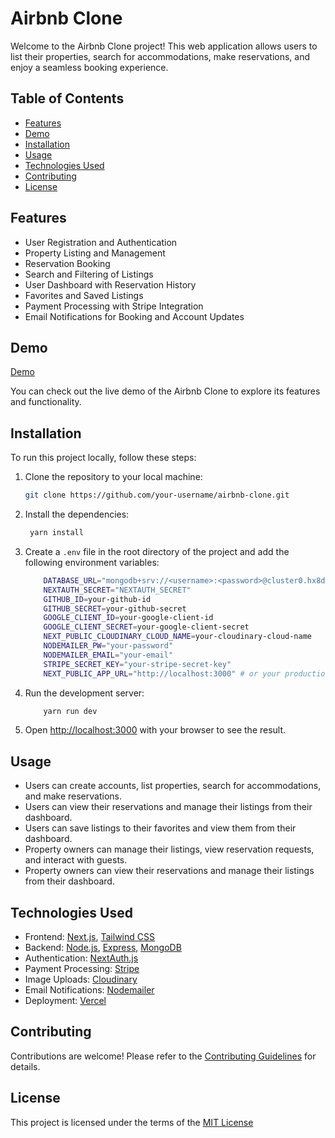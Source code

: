 # Airbnb Clone

Welcome to the Airbnb Clone project! This web application allows users to list their properties, search for accommodations, make reservations, and enjoy a seamless booking experience.

## Table of Contents

- [Features](#features)
- [Demo](#demo)
- [Installation](#installation)
- [Usage](#usage)
- [Technologies Used](#technologies-used)
- [Contributing](#contributing)
- [License](#license)

## Features

- User Registration and Authentication
- Property Listing and Management
- Reservation Booking
- Search and Filtering of Listings
- User Dashboard with Reservation History
- Favorites and Saved Listings
- Payment Processing with Stripe Integration
- Email Notifications for Booking and Account Updates

## Demo
[Demo](https://github.com/Luciferxgkp/airbnb-clone/assets/76958987/70d8b8a4-5065-4e72-8eac-c5a3eeffce89)

You can check out the live demo of the Airbnb Clone to explore its features and functionality.

## Installation

To run this project locally, follow these steps:

1.  Clone the repository to your local machine:

    ```bash
    git clone https://github.com/your-username/airbnb-clone.git
    ```

2.  Install the dependencies:

    ```bash
     yarn install
    ```

3.  Create a `.env` file in the root directory of the project and add the following environment variables:

    ```bash
        DATABASE_URL="mongodb+srv://<username>:<password>@cluster0.hx8dsng.mongodb.net/<database>"
        NEXTAUTH_SECRET="NEXTAUTH_SECRET"
        GITHUB_ID=your-github-id
        GITHUB_SECRET=your-github-secret
        GOOGLE_CLIENT_ID=your-google-client-id
        GOOGLE_CLIENT_SECRET=your-google-client-secret
        NEXT_PUBLIC_CLOUDINARY_CLOUD_NAME=your-cloudinary-cloud-name
        NODEMAILER_PW="your-password"
        NODEMAILER_EMAIL="your-email"
        STRIPE_SECRET_KEY="your-stripe-secret-key"
        NEXT_PUBLIC_APP_URL="http://localhost:3000" # or your production URL
    ```

4.  Run the development server:

    ```bash
        yarn run dev
    ```

5.  Open [http://localhost:3000](http://localhost:3000) with your browser to see the result.

## Usage

- Users can create accounts, list properties, search for accommodations, and make reservations.
- Users can view their reservations and manage their listings from their dashboard.
- Users can save listings to their favorites and view them from their dashboard.
- Property owners can manage their listings, view reservation requests, and interact with guests.
- Property owners can view their reservations and manage their listings from their dashboard.

## Technologies Used

- Frontend: [Next.js](https://nextjs.org/), [Tailwind CSS](https://tailwindcss.com/)
- Backend: [Node.js](https://nodejs.org/en/), [Express](https://expressjs.com/), [MongoDB](https://www.mongodb.com/)
- Authentication: [NextAuth.js](https://next-auth.js.org/)
- Payment Processing: [Stripe](https://stripe.com/)
- Image Uploads: [Cloudinary](https://cloudinary.com/)
- Email Notifications: [Nodemailer](https://nodemailer.com/about/)
- Deployment: [Vercel](https://vercel.com/)

## Contributing

Contributions are welcome! Please refer to the [Contributing Guidelines](CONTRIBUTING.md) for details.

## License

This project is licensed under the terms of the [MIT License](LICENSE)
